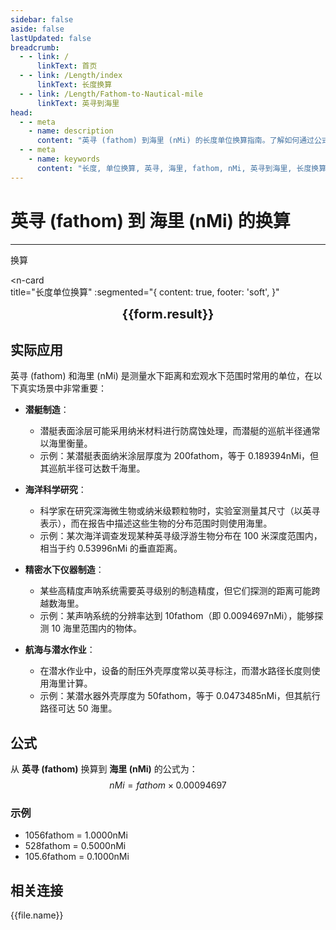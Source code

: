 ```yaml
---
sidebar: false
aside: false
lastUpdated: false
breadcrumb:
  - - link: /
      linkText: 首页
  - - link: /Length/index
      linkText: 长度换算
  - - link: /Length/Fathom-to-Nautical-mile
      linkText: 英寻到海里
head:
  - - meta
    - name: description
      content: "英寻 (fathom) 到海里 (nMi) 的长度单位换算指南。了解如何通过公式 nMi = fathom × 0.00094697 换算为海里。"
  - - meta
    - name: keywords
      content: "长度, 单位换算, 英寻, 海里, fathom, nMi, 英寻到海里, 长度换算指南"
---
```

# 英寻 (fathom) 到 海里 (nMi) 的换算
---
<script setup>
import { onMounted, reactive, inject, ref } from 'vue'
import { NButton, NForm, NFormItem, NInput, NInputNumber, NSelect, NCard, useMessage,NGrid ,NGi } from 'naive-ui'
import { defineClientComponent } from 'vitepress'
import { Length } from '../../files';
const seoKey = ['单位转换器','单位换算','长度单位转换器','长度单位转换','尺寸换算','长度单位换算','长度单位换算表','一海里等于多少公里','一英里等于多少米','miles','海里和公里怎么换算','mile','一英里等于多少公里','英里和公里换算','米换算英尺','英尺单位','英制','英尺和英寸的换算','英尺英寸','英尺和米换算','ft单位','英尺 米','一米等于多少英尺','英尺厘米换算','英寸和英尺','ft to m','呎','英尺换算米','英尺转换','ft和m换算','六英尺','英尺和米','一英尺等于多少英寸','feet 多少米','米和英尺换算','feet是什么单位','英尺换算厘米','英制单位','英尺和英寸','英寸 厘米','一英尺','一英尺等于多少米','公尺','来源','ft是什么单位','一英尺等于多少厘米','英尺和厘米的换算','英里','foot','厘米和英寸换算','英尺和米的换算','英尺换算','ft','一英寸等于多少厘米','英寸换算','英寸和厘米的换算']
const convert = inject('convert')

const form = reactive({
  number: null,
  result: '',
  title: '英寻到海里的换算',
})

const convertHandler = () => {
  if (form.number !== null && !isNaN(form.number)) {
    const convertedValue = parseFloat(form.number) * 0.00094697
    form.result = `${form.number}fathom = ${convertedValue.toFixed(6)}nMi`
  } else {
    form.result = '请输入有效的数值。'
  }
}
</script>

<n-form size="large" :model="form">
  <n-form-item label="英寻 (fathom)">
    <n-input-number v-model:value="form.number" placeholder="输入英寻" style="width: 100%" />
  </n-form-item>
  <n-form-item>
    <n-button type="info" @click="convertHandler" block>换算</n-button>
  </n-form-item>
</n-form>

<n-card  
  title="长度单位换算"
  :segmented="{
    content: true,
    footer: 'soft',
  }"
>
  <div  style="text-align:center;font-size:20px;">
    <strong>{{form.result}}</strong>
  </div>
    <template #footer>
    <div>
      <span v-for="item of seoKey">{{item}}，</span>
    </div>
  </template>
</n-card>

## 实际应用

英寻 (fathom) 和海里 (nMi) 是测量水下距离和宏观水下范围时常用的单位，在以下真实场景中非常重要：

- **潜艇制造**：
  - 潜艇表面涂层可能采用纳米材料进行防腐蚀处理，而潜艇的巡航半径通常以海里衡量。
  - 示例：某潜艇表面纳米涂层厚度为 200fathom，等于 0.189394nMi，但其巡航半径可达数千海里。

- **海洋科学研究**：
  - 科学家在研究深海微生物或纳米级颗粒物时，实验室测量其尺寸（以英寻表示），而在报告中描述这些生物的分布范围时则使用海里。
  - 示例：某次海洋调查发现某种英寻级浮游生物分布在 100 米深度范围内，相当于约 0.53996nMi 的垂直距离。

- **精密水下仪器制造**：
  - 某些高精度声呐系统需要英寻级别的制造精度，但它们探测的距离可能跨越数海里。
  - 示例：某声呐系统的分辨率达到 10fathom（即 0.0094697nMi），能够探测 10 海里范围内的物体。

- **航海与潜水作业**：
  - 在潜水作业中，设备的耐压外壳厚度常以英寻标注，而潜水路径长度则使用海里计算。
  - 示例：某潜水器外壳厚度为 50fathom，等于 0.0473485nMi，但其航行路径可达 50 海里。

## 公式

从 **英寻 (fathom)** 换算到 **海里 (nMi)** 的公式为：
$$ nMi = fathom \times 0.00094697 $$

### 示例
- 1056fathom = 1.0000nMi
- 528fathom = 0.5000nMi
- 105.6fathom = 0.1000nMi

## 相关连接
<n-grid x-gap="12" :cols="2">
  <n-gi v-for="(file, index) in Length" :key="index">
    <n-button
      text
      tag="a"
      :href="file.path"
      type="info"
    >
      {{file.name}}
    </n-button>
  </n-gi>
</n-grid>